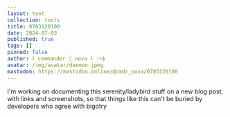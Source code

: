 ```yaml
---
layout: toot
collection: toots
title: 0703120100
date: 2024-07-03
published: true
tags: []
pinned: false
author: ⸸ commander ░ nova ⸸ :~$
avatar: /img/avatar/daemon.jpeg
mastodon: https://mastodon.online/@cmdr_nova/0703120100
---
```


I'm working on documenting this serenity/ladybird stuff on a new blog post, with links and screenshots, so that things like this can't be buried by developers who agree with bigotry
